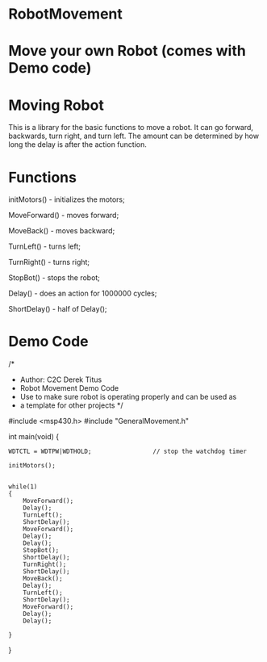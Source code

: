 RobotMovement
=============

Move your own Robot (comes with Demo code)
==

Moving Robot
===
This is a library for the basic functions to move a robot. It can go forward, backwards, turn right, and turn left. The amount can be determined by how long the delay is after the action function.


Functions
===
initMotors() - initializes the motors;

MoveForward() - moves forward;

MoveBack() - moves backward;

TurnLeft() - turns left;

TurnRight() - turns right;

StopBot() - stops the robot;

Delay() - does an action for 1000000 cycles;

ShortDelay() - half of Delay();


Demo Code
===

/*
 * Author: C2C Derek Titus
 * Robot Movement Demo Code
 * Use to make sure robot is operating properly and can be used as 
 * a template for other projects
 */



#include <msp430.h>
#include "GeneralMovement.h"

int main(void) {

	WDTCTL = WDTPW|WDTHOLD;                 // stop the watchdog timer

	initMotors();
	
	
	while(1)
	{
		MoveForward();
		Delay();
		TurnLeft();
		ShortDelay();
		MoveForward();
		Delay();
		Delay();
		StopBot();
		ShortDelay();
		TurnRight();
		ShortDelay();
		MoveBack();
		Delay();
		TurnLeft();
		ShortDelay();
		MoveForward();
		Delay();
		Delay();

	}

}




